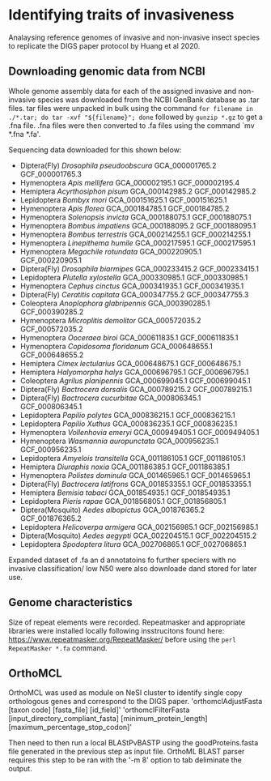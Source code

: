 # Identifying traits of invasiveness
Analaysing reference genomes of invasive and non-invasive insect species to replicate the DIGS paper protocol by Huang et al 2020.


## Downloading genomic data from NCBI
Whole genome assembly data for each of the assigned invasive and non-invasive species was downloaded from the NCBI GenBank database as .tar files.
tar files were unpacked in bulk using the command `for filename in ./*.tar; do tar -xvf "${filename}"; done` followed by `gunzip *.gz` to get a .fna file. 
.fna files were then converted to .fa files using the command `mv *.fna *.fa'.

Sequencing data downloaded for this shown below:

-	Diptera(Fly)	*Drosophila pseudoobscura*	GCA_000001765.2	GCF_000001765.3
-	Hymenoptera	*Apis mellifera*	GCA_000002195.1	GCF_000002195.4
-	Hemiptera	*Acyrthosiphon pisum*	GCA_000142985.2	GCF_000142985.2
-	Lepidoptera	*Bombyx mori*	GCA_000151625.1	GCF_000151625.1
-	Hymenoptera	*Apis florea*	GCA_000184785.1	GCF_000184785.2
-	Hymenoptera	*Solenopsis invicta*	GCA_000188075.1	GCF_000188075.1
-	Hymenoptera	*Bombus impatiens*	GCA_000188095.2	GCF_000188095.1
-	Hymenoptera	*Bombus terrestris*	GCA_000214255.1	GCF_000214255.1
-	Hymenoptera	*Linepithema humile*	GCA_000217595.1	GCF_000217595.1
-	Hymenoptera	*Megachile rotundata*	GCA_000220905.1	GCF_000220905.1
-	Diptera(Fly)	*Drosophila biarmipes*	GCA_000233415.2	GCF_000233415.1
-	Lepidoptera	*Plutella xylostella*	GCA_000330985.1	GCF_000330985.1
-	Hymenoptera	*Cephus cinctus*	GCA_000341935.1	GCF_000341935.1
-	Diptera(Fly)	*Ceratitis capitata*	GCA_000347755.2	GCF_000347755.3
-	Coleoptera	*Anoplophora glabripennis*	GCA_000390285.1	GCF_000390285.2
-	Hymenoptera	*Microplitis demolitor*	GCA_000572035.2	GCF_000572035.2
-	Hymenoptera	*Ooceraea biroi*	GCA_000611835.1	GCF_000611835.1
-	Hymenoptera	*Copidosoma floridanum*	GCA_000648655.1	GCF_000648655.2
-	Hemiptera	*Cimex lectularius* 	GCA_000648675.1	GCF_000648675.1
-	Hemiptera	*Halyomorpha halys*	GCA_000696795.1	GCF_000696795.1
-	Coleoptera	*Agrilus planipennis*	GCA_000699045.1	GCF_000699045.1
-	Diptera(Fly)	*Bactrocera dorsalis*	GCA_000789215.2	GCF_000789215.1
-	Diptera(Fly)	*Bactrocera cucurbitae*	GCA_000806345.1	GCF_000806345.1
-	Lepidoptera	*Papilio polytes*	GCA_000836215.1	GCF_000836215.1
-	Lepidoptera	*Papilio Xuthus*	GCA_000836235.1	GCF_000836235.1
-	Hymenoptera	*Vollenhovia emeryi*	GCA_000949405.1	GCF_000949405.1
-	Hymenoptera	*Wasmannia auropunctata*	GCA_000956235.1	GCF_000956235.1
-	Lepidoptera	*Amyelois transitella*	GCA_001186105.1	GCF_001186105.1
-	Hemiptera	*Diuraphis noxia*	GCA_001186385.1	GCF_001186385.1
-	Hymenoptera	*Polistes dominula*	GCA_001465965.1	GCF_001465965.1
-	Diptera(Fly)	*Bactrocera latifrons*	GCA_001853355.1	GCF_001853355.1
-	Hemiptera	*Bemisia tabaci*	GCA_001854935.1	GCF_001854935.1
-	Lepidoptera	*Pieris rapae*	GCA_001856805.1	GCF_001856805.1
-	Diptera(Mosquito)	*Aedes albopictus*	GCA_001876365.2	GCF_001876365.2
-	Lepidoptera	*Helicoverpa armigera*	GCA_002156985.1	GCF_002156985.1
-	Diptera(Mosquito)	*Aedes aegypti*	GCA_002204515.1	GCF_002204515.2
-	Lepidoptera	*Spodoptera litura*	GCA_002706865.1	GCF_002706865.1

Expanded dataset of .fa an d annotatoins fo further speciers with no invasive classification/ low N50 were also downloade dand stored for later use.

## Genome characteristics
Size of repeat elements were recorded. Repeatmasker and appropriate libraries were installed locally following insstrucitons found here: https://www.repeatmasker.org/RepeatMasker/ 
before using the `perl RepeatMasker *.fa` command. 


## OrthoMCL
OrthoMCL was used as module on NeSI cluster to identify single copy orthologous genes and correspond to the DIGS paper.
'orthomclAdjustFasta [taxon code] [fasta_file] [id_field]'
'orthomclFilterFasta [input_directory_compliant_fasta] [minimum_protein_length] [maximum_percentage_stop_codon]'

Then need to then run a local BLAStPvBASTP using the goodProteins.fasta file generated in the previous step as input file.
OrthoML BLAST parser requires this step to be ran with the '-m 8' option to tab deliminate the output.
